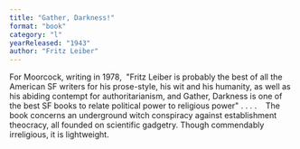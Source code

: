 ```yaml
---
title: "Gather, Darkness!"
format: "book"
category: "l"
yearReleased: "1943"
author: "Fritz Leiber"
---
```

For Moorcock, writing in 1978,  "Fritz Leiber is probably the best of all the American SF writers for his prose-style,  his wit and his humanity, as well as his abiding contempt for authoritarianism,  and Gather, Darkness is one of the best SF books to relate political  power to religious power" . . . .
   The book concerns an underground witch  conspiracy against establishment theocracy, all founded on scientific gadgetry.  Though commendably irreligious, it is lightweight.
 